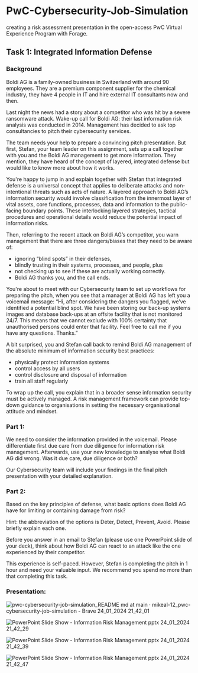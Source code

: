 # PwC-Cybersecurity-Job-Simulation
creating a risk assessment presentation in the open-access PwC Virtual Experience Program with Forage.

## Task 1: Integrated Information Defense
### Background
Boldi AG is a family-owned business in Switzerland with around 90 employees. They are a premium component supplier for the chemical industry, they have 4 people in IT and hire external IT consultants now and then.

Last night the news had a story about a competitor who was hit by a severe ransomware attack. Wake-up call for Boldi AG: their last information risk analysis was conducted in 2014. Management has decided to ask top consultancies to pitch their cybersecurity services.

The team needs your help to prepare a convincing pitch presentation. But first, Stefan, your team leader on this assignment, sets up a call together with you and the Boldi AG management to get more information. They mention, they have heard of the concept of layered, integrated defense but would like to know more about how it works.

You're happy to jump in and explain together with Stefan that integrated defense is a universal concept that applies to deliberate attacks and non-intentional threats such as acts of nature. A layered approach to Boldi AG’s information security would involve classification from the innermost layer of vital assets, core functions, processes, data and information to the public-facing boundary points. These interlocking layered strategies, tactical procedures and operational details would reduce the potential impact of information risks.

Then, referring to the recent attack on Boldi AG’s competitor, you warn management that there are three dangers/biases that they need to be aware of:

- ignoring “blind spots” in their defenses,
- blindly trusting in their systems, processes, and people, plus
- not checking up to see if these are actually working correctly.
- Boldi AG thanks you, and the call ends.

You're about to meet with our Cybersecurity team to set up workflows for preparing the pitch, when you see that a manager at Boldi AG has left you a voicemail message:
“Hi, after considering the dangers you flagged, we’ve identified a potential blind spot. We have been storing our back-up systems images and database back-ups at an offsite facility that is not monitored 24/7. This means that we cannot exclude with 100% certainty that unauthorised persons could enter that facility. Feel free to call me if you have any questions. Thanks.”

A bit surprised, you and Stefan call back to remind Boldi AG management of the absolute minimum of information security best practices:

- physically protect information systems
- control access by all users
- control disclosure and disposal of information
- train all staff regularly

To wrap up the call, you explain that in a broader sense information security must be actively managed. A risk management framework can provide top-down guidance to organisations in setting the necessary organisational attitude and mindset.

### Part 1:
We need to consider the information provided in the voicemail. Please differentiate first due care from due diligence for information risk management. Afterwards, use your new knowledge to analyse what Boldi AG did wrong. Was it due care, due diligence or both? 

Our Cybersecurity team will include your findings in the final pitch presentation with your detailed explanation.

### Part 2:
Based on the key principles of defense, what basic options does Boldi AG have for limiting or containing damage from risk?

Hint: the abbreviation of the options is Deter, Detect, Prevent, Avoid. Please briefly explain each one.

Before you answer in an email to Stefan (please use one PowerPoint slide of your deck), think about how Boldi AG can react to an attack like the one experienced by their competitor.

This experience is self-paced. However, Stefan is completing the pitch in 1 hour and need your valuable input. We recommend you spend no more than that completing this task.

### Presentation:
![pwc-cybersecurity-job-simulation_README md at main · mikeal-12_pwc-cybersecurity-job-simulation - Brave 24_01_2024 21_42_01](https://github.com/mikeal-12/pwc-cybersecurity-job-simulation/assets/72464155/1d014629-bdf6-425f-8b7c-08427ffec4fc)

![PowerPoint Slide Show -  Information Risk Management pptx  24_01_2024 21_42_29](https://github.com/mikeal-12/pwc-cybersecurity-job-simulation/assets/72464155/1995bd95-a92c-41f6-8b36-a3ed44c779e6)

![PowerPoint Slide Show -  Information Risk Management pptx  24_01_2024 21_42_39](https://github.com/mikeal-12/pwc-cybersecurity-job-simulation/assets/72464155/eaaf0c6a-fcbf-4d0a-8b13-5edf18163474)

![PowerPoint Slide Show -  Information Risk Management pptx  24_01_2024 21_42_47](https://github.com/mikeal-12/pwc-cybersecurity-job-simulation/assets/72464155/e9dc339e-32ed-435f-a3ce-43f6334ec2ca)
